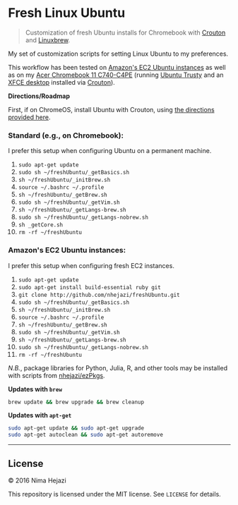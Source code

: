 # Fresh Linux Ubuntu

> Customization of fresh Ubuntu installs for Chromebook with
[Crouton](https://github.com/dnschneid/crouton) and
[Linuxbrew](http://linuxbrew.sh/).

My set of customization scripts for setting Linux Ubuntu to my preferences.

This workflow has been tested on [Amazon's EC2 Ubuntu 
instances](https://aws.amazon.com/marketplace/pp/B00JV9JBDS) as well as
on my [Acer Chromebook 11 
C740-C4PE](http://www.acer.com/ac/en/US/content/model/NX.EF2AA.002) 
(running [Ubuntu Trusty](http://releases.ubuntu.com/14.04/) and an 
[XFCE desktop](http://www.xfce.org/) installed via 
[Crouton](https://github.com/dnschneid/crouton)).

**Directions/Roadmap**

First, if on ChromeOS, install Ubuntu with Crouton, using [the directions
provided
here](https://www.linux.com/learn/tutorials/795730-how-to-easily-install-ubuntu-on-chromebook-with-crouton).

### Standard (e.g., on Chromebook):
I prefer this setup when configuring Ubuntu on a permanent machine.

1. `sudo apt-get update`
2. `sudo sh ~/freshUbuntu/_getBasics.sh`
3. `sh ~/freshUbuntu/_initBrew.sh`
4. `source ~/.bashrc ~/.profile`
5. `sh ~/freshUbuntu/_getBrew.sh`
6. `sudo sh ~/freshUbuntu/_getVim.sh`
7. `sh ~/freshUbuntu/_getLangs-brew.sh`
8. `sudo sh ~/freshUbuntu/_getLangs-nobrew.sh`
9. `sh _getCore.sh`
10. `rm -rf ~/freshUbuntu`

### Amazon's EC2 Ubuntu instances:
I prefer this setup when configuring fresh EC2 instances.

1. `sudo apt-get update`
2. `sudo apt-get install build-essential ruby git`
3. `git clone http://github.com/nhejazi/freshUbuntu.git`
4. `sudo sh ~/freshUbuntu/_getBasics.sh`
5. `sh ~/freshUbuntu/_initBrew.sh`
6. `source ~/.bashrc ~/.profile`
7. `sh ~/freshUbuntu/_getBrew.sh`
8. `sudo sh ~/freshUbuntu/_getVim.sh`
9. `sh ~/freshUbuntu/_getLangs-brew.sh`
10. `sudo sh ~/freshUbuntu/_getLangs-nobrew.sh`
11. `rm -rf ~/freshUbuntu`

_N.B._, package libraries for Python, Julia, R, and other tools may be 
installed with scripts from [nhejazi/ezPkgs](https://github.com/nhejazi/ezPkgs).

__Updates with `brew`__
```bash
brew update && brew upgrade && brew cleanup
```

__Updates with `apt-get`__
```bash
sudo apt-get update && sudo apt-get upgrade
sudo apt-get autoclean && sudo apt-get autoremove
```

---

## License

&copy; 2016 Nima Hejazi

This repository is licensed under the MIT license. See `LICENSE` for details.
